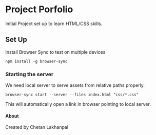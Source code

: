 # Project Porfolio

Initial Project set up to learn HTML/CSS skills.

## Set Up

Install Browser Sync to test on multiple devices

`npm install -g browser-sync`

### Starting the server

We need local server to serve assets from relative paths properly.

`browser-sync start --server --files index.html "css/*.css"`

This will automatically open a link in browser pointing to local server.

#### About
Created by Chetan Lakhanpal